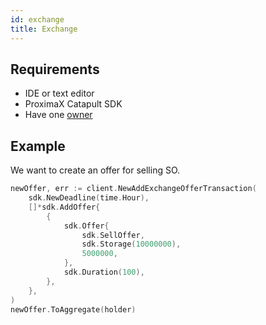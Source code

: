 ```yaml
---
id: exchange
title: Exchange
---
```


## Requirements
- IDE or text editor
- ProximaX Catapult SDK
- Have one [owner](../roles/owner.md)

## Example
We want to create an offer for selling SO.
```go
newOffer, err := client.NewAddExchangeOfferTransaction(
    sdk.NewDeadline(time.Hour),
    []*sdk.AddOffer{
        {
            sdk.Offer{
                sdk.SellOffer,
                sdk.Storage(10000000),
                5000000,
            },
            sdk.Duration(100),
        },
    },
)
newOffer.ToAggregate(holder)
```